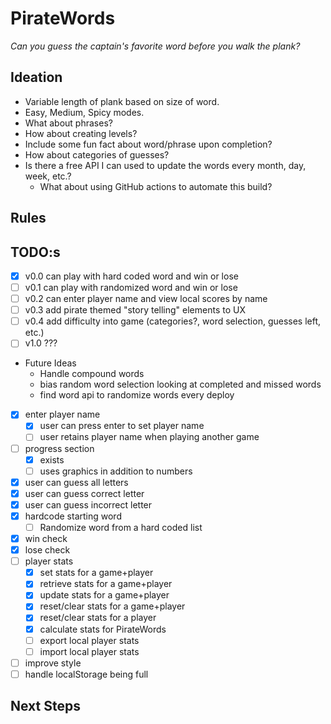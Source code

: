 # PirateWords

_Can you guess the captain's favorite word before you walk the plank?_

## Ideation

* Variable length of plank based on size of word.
* Easy, Medium, Spicy modes.
* What about phrases?
* How about creating levels?
* Include some fun fact about word/phrase upon completion?
* How about categories of guesses?
* Is there a free API I can used to update the words every month, day, week, etc.?
  * What about using GitHub actions to automate this build?

## Rules

## TODO:s

* [x] v0.0 can play with hard coded word and win or lose
* [ ] v0.1 can play with randomized word and win or lose
* [ ] v0.2 can enter player name and view local scores by name
* [ ] v0.3 add pirate themed "story telling" elements to UX
* [ ] v0.4 add difficulty into game (categories?, word selection, guesses left, etc.)
* [ ] v1.0 ???
* Future Ideas
  * Handle compound words
  * bias random word selection looking at completed and missed words
  * find word api to randomize words every deploy

* [x] enter player name
  * [x] user can press enter to set player name
  * [ ] user retains player name when playing another game
* [ ] progress section
  * [x] exists
  * [ ] uses graphics in addition to numbers
* [x] user can guess all letters
* [x] user can guess correct letter
* [x] user can guess incorrect letter
* [x] hardcode starting word
  * [ ] Randomize word from a hard coded list
* [x] win check
* [x] lose check
* [ ] player stats
  * [x] set stats for a game+player
  * [x] retrieve stats for a game+player
  * [x] update stats for a game+player
  * [x] reset/clear stats for a game+player
  * [x] reset/clear stats for a player
  * [x] calculate stats for PirateWords
  * [ ] export local player stats
  * [ ] import local player stats
* [ ] improve style
* [ ] handle localStorage being full

## Next Steps